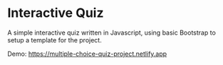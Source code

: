 # Interactive Quiz

A simple interactive quiz written in Javascript, using basic Bootstrap to setup a template for the project.

Demo: https://multiple-choice-quiz-project.netlify.app
